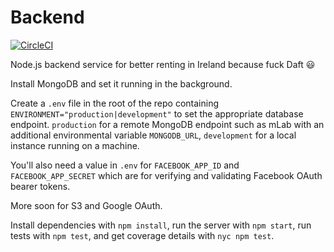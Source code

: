 # Backend

[![CircleCI](https://circleci.com/gh/oflynned/Occup.ie-Server/tree/master.svg?style=shield)](https://circleci.com/gh/oflynned/Occup.ie-Server/tree/master) 

Node.js backend service for better renting in Ireland because fuck Daft :smiley:

Install MongoDB and set it running in the background.

Create a `.env` file in the root of the repo containing `ENVIRONMENT="production|development"` to set the appropriate database endpoint. `production` for a remote MongoDB endpoint such as mLab with an additional environmental variable `MONGODB_URL`, `development` for a local instance running on a machine.

You'll also need a value in `.env` for `FACEBOOK_APP_ID` and `FACEBOOK_APP_SECRET` which are for verifying and validating Facebook OAuth bearer tokens.

More soon for S3 and Google OAuth.

Install dependencies with `npm install`, run the server with `npm start`, run tests with `npm test`, and get coverage details with `nyc npm test`.
